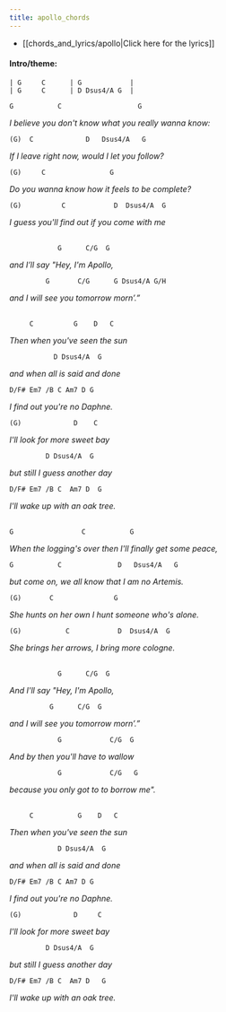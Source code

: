 ```yaml
---
title: apollo_chords
---
```


- [[chords_and_lyrics/apollo|Click here for the lyrics]]

#### Intro/theme:

```
| G     C      | G            |
| G     C      | D Dsus4/A G  |
```

`G           C                   G`

*I believe you don't know what you really wanna know:*

`(G)  C             D   Dsus4/A   G`

_If I leave right now, would I let you follow?_

`(G)     C                G`

_Do you wanna know how it feels to be complete?_

`(G)          C            D  Dsus4/A  G`

_I guess you'll find out if you come with me_
<br><br>

`            G      C/G  G`

_and I’ll say "Hey, I'm Apollo,_

`         G       C/G      G Dsus4/A G/H`

_and I will see you tomorrow morn’.”_
<br><br>

`     C          G    D   C`

_Then when you've seen the sun_

`           D Dsus4/A  G`

_and when all is said and done_

`D/F# Em7 /B C Am7 D G`

_I find out you're no Daphne._

`(G)             D    C`

_I'll look for more sweet bay_

`         D Dsus4/A  G`

_but still I guess another day_

`D/F# Em7 /B C  Am7 D  G`

_I'll wake up with an oak tree._
<br><br>

`G                 C           G`

_When the logging's over then I'll finally get some peace,_

`G           C              D   Dsus4/A   G`

_but come on, we all know that I am no Artemis._

`(G)       C               G`

_She hunts on her own I hunt someone who's alone._

`(G)           C            D  Dsus4/A  G`

_She brings her arrows, I bring more cologne._
<br><br>

`            G      C/G  G`

_And I'll say "Hey, I'm Apollo,_

`          G      C/G  G`

_and I will see you tomorrow morn’.”_

`            G            C/G  G`

_And by then you'll have to wallow_

`            G            C/G   G`

_because you only got to to borrow me"._
<br><br>

`     C           G    D   C`

_Then when you've seen the sun_

`            D Dsus4/A  G`

_and when all is said and done_

`D/F# Em7 /B C Am7 D G`

_I find out you're no Daphne._

`(G)             D     C`

_I'll look for more sweet bay_

`         D Dsus4/A  G`

_but still I guess another day_

`D/F# Em7 /B C  Am7 D   G`

_I'll wake up with an oak tree._
